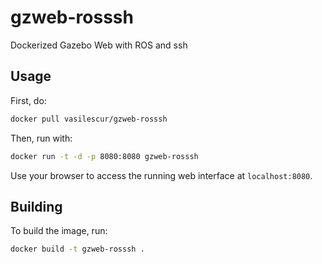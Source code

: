 # gzweb-rosssh
Dockerized Gazebo Web with ROS and ssh

## Usage

First, do:

```bash
docker pull vasilescur/gzweb-rosssh
```

Then, run with:

```bash
docker run -t -d -p 8080:8080 gzweb-rosssh
```

Use your browser to access the running web interface at `localhost:8080`.

## Building

To build the image, run:

```bash
docker build -t gzweb-rosssh .
```

